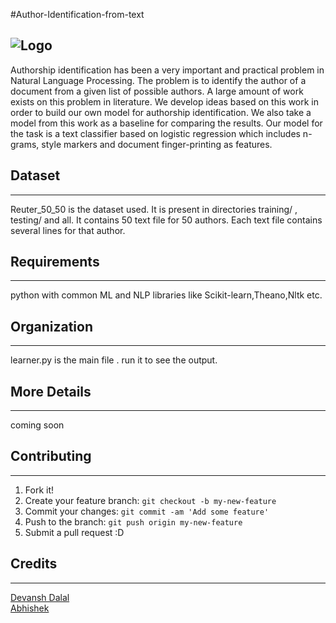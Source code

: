 #Author-Identification-from-text

![Logo](https://cloud.githubusercontent.com/assets/5080310/13220998/186aac70-d99f-11e5-9527-6a8c97793f69.png)
---------------

Authorship identification has been a very important and practical problem in Natural Language Processing. The problem is to identify the author of a document from a given list of possible authors. A large amount of work exists on this problem in literature. We develop ideas based on this work in order to build our own model for authorship identification. We also take a model from this work as a baseline for comparing the results. Our model for the task is a text classifier based on logistic regression which includes n-grams, style markers and document finger-printing as features. 


## Dataset
--------------
Reuter_50_50 is the dataset used. It is present in directories training/ , testing/ and all. It contains 50 text file for 50 authors. Each text file contains several lines for that author.

## Requirements
--------------
python with common ML and NLP libraries like Scikit-learn,Theano,Nltk etc.

## Organization
--------------
learner.py is the main file . run it to see the output.

<!-- ## History

TODO: Write history -->

## More Details
----------------
coming soon

## Contributing
----------------
1. Fork it!
2. Create your feature branch: `git checkout -b my-new-feature`
3. Commit your changes: `git commit -am 'Add some feature'`
4. Push to the branch: `git push origin my-new-feature`
5. Submit a pull request :D


## Credits
----------------
[Devansh Dalal](https://github.com/devanshdalal) <br>
[Abhishek]() <br>
